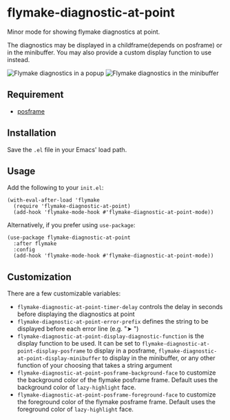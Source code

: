 # flymake-diagnostic-at-point

Minor mode for showing flymake diagnostics at point.

The diagnostics may be displayed in a childframe(depends on posframe) or in the minibuffer. You may also
provide a custom display function to use instead.

![Flymake diagnostics in a popup](./screenshots/popup.png "Flymake diagnostics in a popup")
![Flymake diagnostics in the minibuffer](./screenshots/minibuffer.png "Flymake diagnostics in the minibuffer")

## Requirement

- [posframe](https://github.com/tumashu/posframe)

## Installation

Save the `.el` file in your Emacs' load path.

## Usage

Add the following to your `init.el`:

``` emacs-lisp
(with-eval-after-load 'flymake
  (require 'flymake-diagnostic-at-point)
  (add-hook 'flymake-mode-hook #'flymake-diagnostic-at-point-mode))
```

Alternatively, if you prefer using `use-package`:

``` emacs-lisp
(use-package flymake-diagnostic-at-point
  :after flymake
  :config
  (add-hook 'flymake-mode-hook #'flymake-diagnostic-at-point-mode))
```

## Customization

There are a few customizable variables:

- `flymake-diagnostic-at-point-timer-delay` controls the delay in seconds before displaying the diagnostics at point
- `flymake-diagnostic-at-point-error-prefix` defines the string to be displayed before each error line (e.g. "➤ ")
- `flymake-diagnostic-at-point-display-diagnostic-function` is the display function to be used. It can be set to `flymake-diagnostic-at-point-display-posframe` to display in a posframe, `flymake-diagnostic-at-point-display-minibuffer` to display in the minibuffer, or any other  function of your choosing that takes a string argument
- `flymake-diagnostic-at-point-posframe-background-face` to customize the background color of the flymake posframe frame. Default uses the background color of `lazy-highlight` face.
- `flymake-diagnostic-at-point-posframe-foreground-face` to customize the foreground color of the flymake posframe frame. Default uses the foreground color of `lazy-highlight` face.
